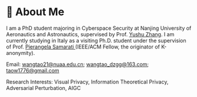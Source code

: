 
# 🧐 About Me

I am a  PhD student majoring in Cyberspace Security at Nanjing University of Aeronautics and Astronautics, supervised by Prof. [Yushu Zhang](https://yushuzhang.cn/).  I am currently studying in Italy as a visiting Ph.D. student under the supervision of Prof. [Pierangela Samarati ](https://samarati.di.unimi.it/cv) (IEEE/ACM Fellow, the  originator of K-anonymity).


Email:  wangtao21@nuaa.edu.cn; wangtao_dzgg@163.com; taow1776@gmail.com

Research Interests: Visual Privacy, Information Theoretical Privacy, Adversarial Perturbation, AIGC 
<!--I completed my master's degree in [Software Engineering at Zhejiang University](http://www.cst.zju.edu.cn/cstenglish/main.htm) in March 2023, advised by Prof. [Chao Wu](https://scholar.google.com.hk/citations?user=gpTPt58AAAAJ&hl=zh-CN).
Before that, I received my Bachelor's degree at Hainan University in July 2020. -->

<!-- Previously, I interned at Sony AI for half a year, focusing on AI security and model compression. Before that, I also interned at Tencent Youtu Lab for one year, exploring federated learning and adversarial attacks.

### **Research Interests**: 
- Visual Privacy 
- Information Theoretical Privacy
- Adversarial Perturbation
- AIGC  -->


